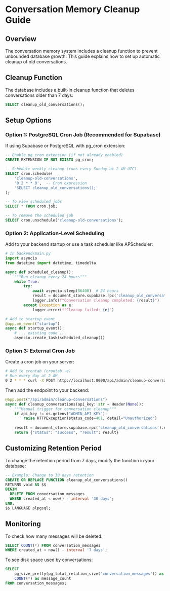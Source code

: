 # Conversation Memory Cleanup Guide

## Overview
The conversation memory system includes a cleanup function to prevent unbounded database growth. This guide explains how to set up automatic cleanup of old conversations.

## Cleanup Function
The database includes a built-in cleanup function that deletes conversations older than 7 days:

```sql
SELECT cleanup_old_conversations();
```

## Setup Options

### Option 1: PostgreSQL Cron Job (Recommended for Supabase)
If using Supabase or PostgreSQL with pg_cron extension:

```sql
-- Enable pg_cron extension (if not already enabled)
CREATE EXTENSION IF NOT EXISTS pg_cron;

-- Schedule weekly cleanup (runs every Sunday at 2 AM UTC)
SELECT cron.schedule(
    'cleanup-old-conversations',
    '0 2 * * 0',  -- Cron expression
    'SELECT cleanup_old_conversations();'
);

-- To view scheduled jobs
SELECT * FROM cron.job;

-- To remove the scheduled job
SELECT cron.unschedule('cleanup-old-conversations');
```

### Option 2: Application-Level Scheduling
Add to your backend startup or use a task scheduler like APScheduler:

```python
# In backend/main.py
import asyncio
from datetime import datetime, timedelta

async def scheduled_cleanup():
    """Run cleanup every 24 hours"""
    while True:
        try:
            await asyncio.sleep(86400)  # 24 hours
            result = document_store.supabase.rpc('cleanup_old_conversations').execute()
            logger.info(f"Conversation cleanup completed: {result}")
        except Exception as e:
            logger.error(f"Cleanup failed: {e}")

# Add to startup event
@app.on_event("startup")
async def startup_event():
    # ... existing code ...
    asyncio.create_task(scheduled_cleanup())
```

### Option 3: External Cron Job
Create a cron job on your server:

```bash
# Add to crontab (crontab -e)
# Run every day at 2 AM
0 2 * * * curl -X POST http://localhost:8000/api/admin/cleanup-conversations
```

Then add the endpoint to your backend:

```python
@app.post("/api/admin/cleanup-conversations")
async def cleanup_conversations(api_key: str = Header(None)):
    """Manual trigger for conversation cleanup"""
    if api_key != os.getenv("ADMIN_API_KEY"):
        raise HTTPException(status_code=401, detail="Unauthorized")
    
    result = document_store.supabase.rpc('cleanup_old_conversations').execute()
    return {"status": "success", "result": result}
```

## Customizing Retention Period

To change the retention period from 7 days, modify the function in your database:

```sql
-- Example: Change to 30 days retention
CREATE OR REPLACE FUNCTION cleanup_old_conversations()
RETURNS void AS $$
BEGIN
  DELETE FROM conversation_messages 
  WHERE created_at < now() - interval '30 days';
END;
$$ LANGUAGE plpgsql;
```

## Monitoring

To check how many messages will be deleted:

```sql
SELECT COUNT(*) FROM conversation_messages 
WHERE created_at < now() - interval '7 days';
```

To see disk space used by conversations:

```sql
SELECT 
    pg_size_pretty(pg_total_relation_size('conversation_messages')) as total_size,
    COUNT(*) as message_count
FROM conversation_messages;
```